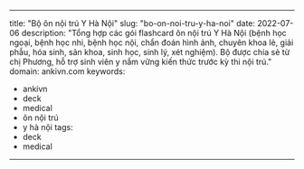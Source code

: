   
---
title: "Bộ ôn nội trú Y Hà Nội"
slug: "bo-on-noi-tru-y-ha-noi"
date: 2022-07-06
description: "Tổng hợp các gói flashcard ôn nội trú Y Hà Nội (bệnh học ngoại, bệnh học nhi, bệnh học nội, chẩn đoán hình ảnh, chuyên khoa lẻ, giải phẫu, hóa sinh, sản khoa, sinh học, sinh lý, xét nghiệm). Bộ được chia sẻ từ chị Phương, hỗ trợ sinh viên y nắm vững kiến thức trước kỳ thi nội trú."
domain: ankivn.com
keywords:
  - ankivn
  - deck
  - medical
  - ôn nội trú
  - y hà nội
tags:
  - deck
  - medical
---
